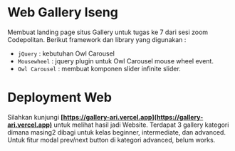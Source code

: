 # Web Gallery Iseng

Membuat landing page situs Gallery untuk tugas ke 7 dari sesi zoom Codepolitan. Berikut framework dan library yang digunakan :

- `jQuery` : kebutuhan Owl Carousel
- `Mousewheel` : jquery plugin untuk Owl Carousel mouse wheel event.
- `Owl Carousel` : membuat komponen slider infinite slider.

# Deployment Web

Silahkan kunjungi **[https://gallery-ari.vercel.app](https://gallery-ari.vercel.app)** untuk melihat hasil jadi Website. Terdapat 3 gallery kategori dimana masing2 dibagi untuk kelas beginner, intermediate, dan advanced. Untuk fitur modal prev/next button di kategori advanced, belum works.
